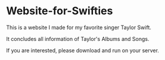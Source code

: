 # Website-for-Swifties
This is a website I made for my favorite singer Taylor Swift.

It concludes all information of Taylor's Albums and Songs.

If you are interested, please download and run on your server. 
